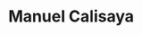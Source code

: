 <!DOCTYPE html>
<html lang="en">
<head>
  <meta charset="UTF-8">
  <link rel="stylesheet" href="estilo.css">
</head>
<body>
  <h1 id:"nombre">Manuel Calisaya</h1>
</body>
</html>
